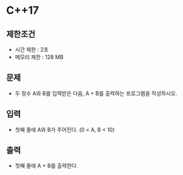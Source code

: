 # C++17

## 제한조건
  - 시간 제한 : 2초
  - 메모리 제한 : 128 MB

## 문제
  - 두 정수 A와 B를 입력받은 다음, A + B를 출력하는 프로그램을 작성하시오.

## 입력
  - 첫째 줄에 A와 B가 주어진다. (0 < A, B < 10)

## 출력
  - 첫째 줄에 A + B를 출력한다.
